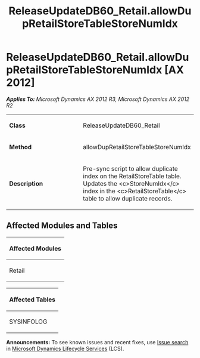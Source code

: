 ﻿---
title: ReleaseUpdateDB60_Retail.allowDupRetailStoreTableStoreNumIdx
TOCTitle: ReleaseUpdateDB60_Retail.allowDupRetailStoreTableStoreNumIdx
ms:assetid: 2e7b3af1-3db4-a826-b39f-6f6db3614db5
ms:mtpsurl: https://msdn.microsoft.com/en-us/library/JJ736019(v=AX.60)
ms:contentKeyID: 49707434
ms.date: 05/18/2015
mtps_version: v=AX.60
---

# ReleaseUpdateDB60\_Retail.allowDupRetailStoreTableStoreNumIdx [AX 2012]


_**Applies To:** Microsoft Dynamics AX 2012 R3, Microsoft Dynamics AX 2012 R2_

<table>
<colgroup>
<col style="width: 50%" />
<col style="width: 50%" />
</colgroup>
<tbody>
<tr class="odd">
<td><p><strong>Class</strong></p></td>
<td><p>ReleaseUpdateDB60_Retail</p></td>
</tr>
<tr class="even">
<td><p><strong>Method</strong></p></td>
<td><p>allowDupRetailStoreTableStoreNumIdx</p></td>
</tr>
<tr class="odd">
<td><p><strong>Description</strong></p></td>
<td><p>Pre-sync script to allow duplicate index on the RetailStoreTable table. Updates the &lt;c&gt;StoreNumIdx&lt;/c&gt; index in the &lt;c&gt;RetailStoreTable&lt;/c&gt; table to allow duplicate records.</p></td>
</tr>
</tbody>
</table>


## Affected Modules and Tables

<table>
<colgroup>
<col style="width: 100%" />
</colgroup>
<thead>
<tr class="header">
<th><p>Affected Modules</p></th>
</tr>
</thead>
<tbody>
<tr class="odd">
<td><p>Retail</p></td>
</tr>
</tbody>
</table>


<table>
<colgroup>
<col style="width: 100%" />
</colgroup>
<thead>
<tr class="header">
<th><p>Affected Tables</p></th>
</tr>
</thead>
<tbody>
<tr class="odd">
<td><p>SYSINFOLOG</p></td>
</tr>
</tbody>
</table>

  
**Announcements:** To see known issues and recent fixes, use [Issue search](http://go.microsoft.com/fwlink/?linkid=389258) in [Microsoft Dynamics Lifecycle Services](http://go.microsoft.com/fwlink/?linkid=306505) (LCS).

